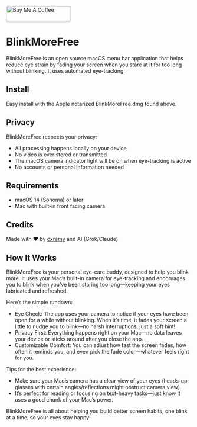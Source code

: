 <a href="https://www.buymeacoffee.com/oxremy" target="_blank"><img src="https://www.buymeacoffee.com/assets/img/custom_images/orange_img.png" alt="Buy Me A Coffee" style="height: 41px !important;width: 174px !important;box-shadow: 0px 3px 2px 0px rgba(190, 190, 190, 0.5) !important;-webkit-box-shadow: 0px 3px 2px 0px rgba(190, 190, 190, 0.5) !important;" ></a>


# BlinkMoreFree

BlinkMoreFree is an open source macOS menu bar application that helps reduce eye strain by fading your screen when you stare at it for too long without blinking. It uses automated eye-tracking.

## Install

Easy install with the Apple notarized BlinkMoreFree.dmg found above. 

## Privacy

BlinkMoreFree respects your privacy:
- All processing happens locally on your device
- No video is ever stored or transmitted
- The macOS camera indicator light will be on when eye-tracking is active
- No accounts or personal information needed

## Requirements

- macOS 14 (Sonoma) or later 
- Mac with built-in front facing camera 

## Credits

Made with ❤️ by [oxremy](https://github.com/oxremy) and AI (Grok/Claude)


## How It Works

BlinkMoreFree is your personal eye-care buddy, designed to help you blink more. It uses your Mac’s built-in camera for eye-tracking and encoruages you to blink when you’ve been staring too long—keeping your eyes lubricated and refreshed.

Here’s the simple rundown:

- Eye Check: The app uses your camera to notice if your eyes have been open for a while without blinking. When it’s time, it fades your screen a little to nudge you to blink—no harsh interruptions, just a soft hint!
- Privacy First: Everything happens right on your Mac—no data leaves your device or sticks around after you close the app.
- Customizable Comfort: You can adjust how fast the screen fades, how often it reminds you, and even pick the fade color—whatever feels right for you.

Tips for the best experience:

- Make sure your Mac’s camera has a clear view of your eyes (heads-up: glasses with certain angles/reflections might obstruct camera view).
- It’s perfect for reading or focusing on text-heavy tasks—just know it uses a good chunk of your Mac’s power. 

BlinkMoreFree is all about helping you build better screen habits, one blink at a time, so your eyes stay happy!
